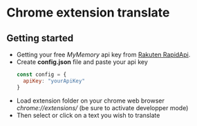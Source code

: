 # Chrome extension translate
## Getting started
- Getting your free *MyMemory* api key from [Rakuten RapidApi](https://english.api.rakuten.net/translated/api/mymemory-translation-memory?endpoint=53aa3158e4b0b60946a2d924).
- Create **config.json** file and paste your api key
  ```javascript
  const config = {
    apiKey: "yourApiKey"
  }
  ```
- Load extension folder on your chrome web browser *chrome://extensions/* (be sure to activate developper mode)
- Then select or click on a text you wish to translate

